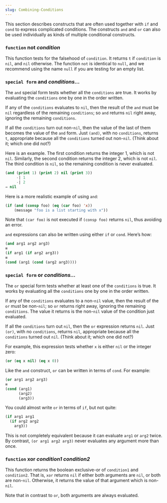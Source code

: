 ```yaml
---
slug: Combining-Conditions
---
```


This section describes constructs that are often used together with `if` and `cond` to express complicated conditions. The constructs `and` and `or` can also be used individually as kinds of multiple conditional constructs.

### <span className="tag function">`function`</span> **not** *condition*

This function tests for the falsehood of `condition`. It returns `t` if `condition` is `nil`, and `nil` otherwise. The function `not` is identical to `null`, and we recommend using the name `null` if you are testing for an empty list.

### <span className="tag specialform">`special form`</span> **and** *conditions…*

The `and` special form tests whether all the `conditions` are true. It works by evaluating the `conditions` one by one in the order written.

If any of the `conditions` evaluates to `nil`, then the result of the `and` must be `nil` regardless of the remaining `conditions`; so `and` returns `nil` right away, ignoring the remaining `conditions`.

If all the `conditions` turn out non-`nil`, then the value of the last of them becomes the value of the `and` form. Just `(and)`, with no `conditions`, returns `t`, appropriate because all the `conditions` turned out non-`nil`. (Think about it; which one did not?)

Here is an example. The first condition returns the integer 1, which is not `nil`. Similarly, the second condition returns the integer 2, which is not `nil`. The third condition is `nil`, so the remaining condition is never evaluated.

```lisp
(and (print 1) (print 2) nil (print 3))
     -| 1
     -| 2
⇒ nil
```

Here is a more realistic example of using `and`:

```lisp
(if (and (consp foo) (eq (car foo) 'x))
    (message "foo is a list starting with x"))
```

Note that `(car foo)` is not executed if `(consp foo)` returns `nil`, thus avoiding an error.

`and` expressions can also be written using either `if` or `cond`. Here’s how:

```lisp
(and arg1 arg2 arg3)
≡
(if arg1 (if arg2 arg3))
≡
(cond (arg1 (cond (arg2 arg3))))
```

### <span className="tag specialform">`special form`</span> **or** *conditions…*

The `or` special form tests whether at least one of the `conditions` is true. It works by evaluating all the `conditions` one by one in the order written.

If any of the `conditions` evaluates to a non-`nil` value, then the result of the `or` must be non-`nil`; so `or` returns right away, ignoring the remaining `conditions`. The value it returns is the non-`nil` value of the condition just evaluated.

If all the `conditions` turn out `nil`, then the `or` expression returns `nil`. Just `(or)`, with no `conditions`, returns `nil`, appropriate because all the `conditions` turned out `nil`. (Think about it; which one did not?)

For example, this expression tests whether `x` is either `nil` or the integer zero:

```lisp
(or (eq x nil) (eq x 0))
```

Like the `and` construct, `or` can be written in terms of `cond`. For example:

```lisp
(or arg1 arg2 arg3)
≡
(cond (arg1)
      (arg2)
      (arg3))
```

You could almost write `or` in terms of `if`, but not quite:

```lisp
(if arg1 arg1
  (if arg2 arg2
    arg3))
```

This is not completely equivalent because it can evaluate `arg1` or `arg2` twice. By contrast, `(or arg1 arg2 arg3)` never evaluates any argument more than once.

### <span className="tag function">`function`</span> **xor** *condition1 condition2*

This function returns the boolean exclusive-or of `condition1` and `condition2`. That is, `xor` returns `nil` if either both arguments are `nil`, or both are non-`nil`. Otherwise, it returns the value of that argument which is non-`nil`.

Note that in contrast to `or`, both arguments are always evaluated.
